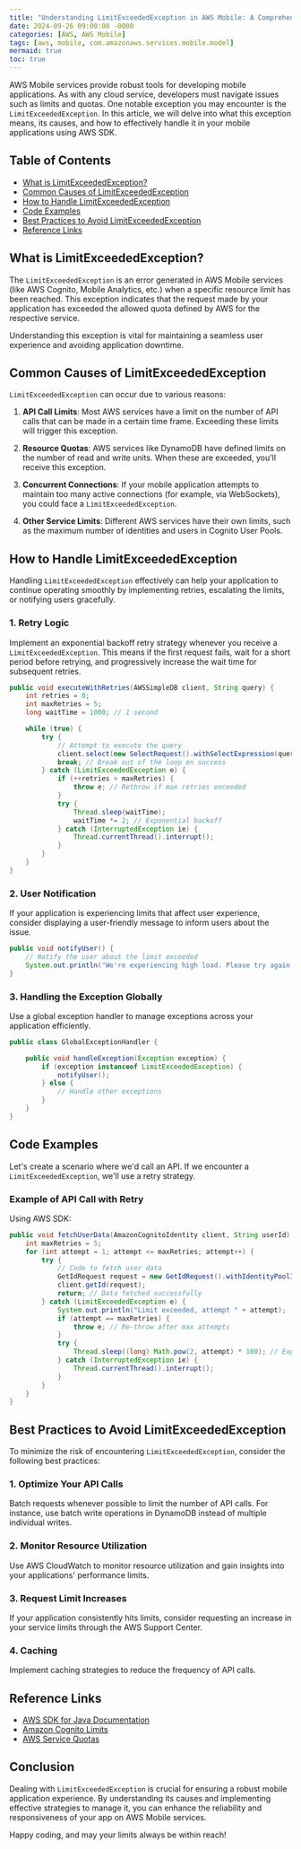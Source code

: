 ```yaml
---
title: "Understanding LimitExceededException in AWS Mobile: A Comprehensive Guide"
date: 2024-09-26 09:00:00 -0000
categories: [AWS, AWS Mobile]
tags: [aws, mobile, com.amazonaws.services.mobile.model]
mermaid: true
toc: true
---
```



AWS Mobile services provide robust tools for developing mobile applications. As with any cloud service, developers must navigate issues such as limits and quotas. One notable exception you may encounter is the `LimitExceededException`. In this article, we will delve into what this exception means, its causes, and how to effectively handle it in your mobile applications using AWS SDK.

## Table of Contents

- [What is LimitExceededException?](#what-is-limitexceededexception)
- [Common Causes of LimitExceededException](#common-causes-of-limitexceededexception)
- [How to Handle LimitExceededException](#how-to-handle-limitexceededexception)
- [Code Examples](#code-examples)
- [Best Practices to Avoid LimitExceededException](#best-practices-to-avoid-limitexceededexception)
- [Reference Links](#reference-links)

## What is LimitExceededException?

The `LimitExceededException` is an error generated in AWS Mobile services (like AWS Cognito, Mobile Analytics, etc.) when a specific resource limit has been reached. This exception indicates that the request made by your application has exceeded the allowed quota defined by AWS for the respective service.

Understanding this exception is vital for maintaining a seamless user experience and avoiding application downtime.

## Common Causes of LimitExceededException

`LimitExceededException` can occur due to various reasons:

1. **API Call Limits**: Most AWS services have a limit on the number of API calls that can be made in a certain time frame. Exceeding these limits will trigger this exception.

2. **Resource Quotas**: AWS services like DynamoDB have defined limits on the number of read and write units. When these are exceeded, you'll receive this exception.

3. **Concurrent Connections**: If your mobile application attempts to maintain too many active connections (for example, via WebSockets), you could face a `LimitExceededException`.

4. **Other Service Limits**: Different AWS services have their own limits, such as the maximum number of identities and users in Cognito User Pools.

## How to Handle LimitExceededException

Handling `LimitExceededException` effectively can help your application to continue operating smoothly by implementing retries, escalating the limits, or notifying users gracefully.

### 1. Retry Logic

Implement an exponential backoff retry strategy whenever you receive a `LimitExceededException`. This means if the first request fails, wait for a short period before retrying, and progressively increase the wait time for subsequent retries.

```java
public void executeWithRetries(AWSSimpleDB client, String query) {
    int retries = 0;
    int maxRetries = 5;
    long waitTime = 1000; // 1 second

    while (true) {
        try {
            // Attempt to execute the query
            client.select(new SelectRequest().withSelectExpression(query));
            break; // Break out of the loop on success
        } catch (LimitExceededException e) {
            if (++retries > maxRetries) {
                throw e; // Rethrow if max retries exceeded
            }
            try {
                Thread.sleep(waitTime);
                waitTime *= 2; // Exponential backoff
            } catch (InterruptedException ie) {
                Thread.currentThread().interrupt();
            }
        }
    }
}
```

### 2. User Notification

If your application is experiencing limits that affect user experience, consider displaying a user-friendly message to inform users about the issue.

```java
public void notifyUser() {
    // Notify the user about the limit exceeded
    System.out.println("We're experiencing high load. Please try again later.");
}
```

### 3. Handling the Exception Globally

Use a global exception handler to manage exceptions across your application efficiently.

```java
public class GlobalExceptionHandler {

    public void handleException(Exception exception) {
        if (exception instanceof LimitExceededException) {
            notifyUser();
        } else {
            // Handle other exceptions
        }
    }
}
```

## Code Examples

Let's create a scenario where we'd call an API. If we encounter a `LimitExceededException`, we'll use a retry strategy.

### Example of API Call with Retry

Using AWS SDK:

```java
public void fetchUserData(AmazonCognitoIdentity client, String userId) {
    int maxRetries = 5;
    for (int attempt = 1; attempt <= maxRetries; attempt++) {
        try {
            // Code to fetch user data
            GetIdRequest request = new GetIdRequest().withIdentityPoolId("yourIdentityPoolId").withLogins(userId);
            client.getId(request);
            return; // Data fetched successfully
        } catch (LimitExceededException e) {
            System.out.println("Limit exceeded, attempt " + attempt);
            if (attempt == maxRetries) {
                throw e; // Re-throw after max attempts
            }
            try {
                Thread.sleep((long) Math.pow(2, attempt) * 100); // Exponential backoff
            } catch (InterruptedException ie) {
                Thread.currentThread().interrupt();
            }
        }
    }
}
```

## Best Practices to Avoid LimitExceededException

To minimize the risk of encountering `LimitExceededException`, consider the following best practices:

### 1. Optimize Your API Calls

Batch requests whenever possible to limit the number of API calls. For instance, use batch write operations in DynamoDB instead of multiple individual writes.

### 2. Monitor Resource Utilization

Use AWS CloudWatch to monitor resource utilization and gain insights into your applications' performance limits.

### 3. Request Limit Increases

If your application consistently hits limits, consider requesting an increase in your service limits through the AWS Support Center.

### 4. Caching

Implement caching strategies to reduce the frequency of API calls.

## Reference Links

- [AWS SDK for Java Documentation](https://docs.aws.amazon.com/sdk-for-java/latest/developer-guide/welcome.html)
- [Amazon Cognito Limits](https://docs.aws.amazon.com/cognito/latest/developerguide/cognito_limits.html)
- [AWS Service Quotas](https://docs.aws.amazon.com/servicequotas/latest/userguide/quotas.html)

## Conclusion

Dealing with `LimitExceededException` is crucial for ensuring a robust mobile application experience. By understanding its causes and implementing effective strategies to manage it, you can enhance the reliability and responsiveness of your app on AWS Mobile services. 

Happy coding, and may your limits always be within reach!